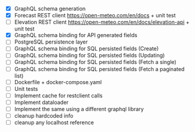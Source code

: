 - [x] GraphQL schema generation
- [x] Forecast REST client https://open-meteo.com/en/docs + unit test
- [ ] Elevation REST client https://open-meteo.com/en/docs/elevation-api + unit test
- [x] GraphQL schema binding for API generated fields
- [ ] PostgreSQL persistence layer
- [ ] GraphQL schema binding for SQL persisted fields (Create)
- [ ] GraphQL schema binding for SQL persisted fields (Updating)
- [ ] GraphQL schema binding for SQL persisted fields (Fetch a single)
- [ ] GraphQL schema binding for SQL persisted fields (Fetch a paginated list)
- [ ] Dockerfile + docker-compose.yaml
- [ ] Unit tests
- [ ] Implement cache for restclient calls
- [ ] Implement dataloader
- [ ] Implement the same using a different graphql library
- [ ] cleanup hardcoded info
- [ ] cleanup any localhost reference